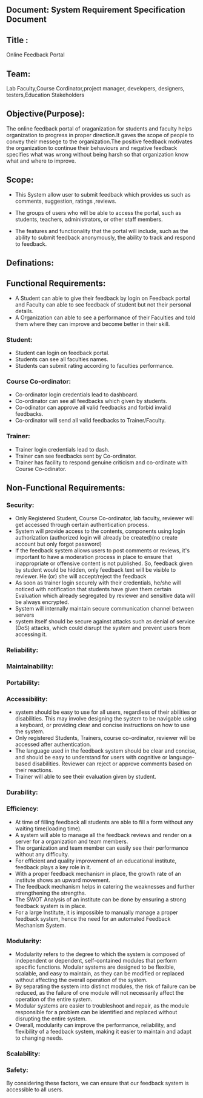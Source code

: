 ## Document: System Requirement Specification Document

## Title :
Online Feedback Portal

## Team:
Lab Faculty,Course Cordinator,project manager, developers, designers, testers,Education Stakeholders




## Objective(Purpose):
The online feedback portal of oraganization for students and faculty helps organization to progress in proper direction.It gaves the scope of people to convey their messege to the organization.The positive feedback motivates the organization to continue their behaviours and negative feedback specifies what was wrong without being harsh so that organization know what and where to improve.



## Scope:
- This System allow user to submit feedback which provides us such as comments, suggestion, ratings ,reviews.

- The groups of users who will be able to access the portal, such as students, teachers, administrators, or other staff members.

- The features and functionality that the portal will include, such as the ability to submit feedback anonymously, the ability to track and respond to feedback.

## Definations:




## Functional Requirements:
- A Student can able to give their feedback by login on Feedback portal and Faculty can able to see feedback of student but not their personal details.
- A Organization can able to see a performance of their Faculties and told them where they can improve and become better in their skill.


### Student:
- Student can login on feedback portal.
- Students can see all faculties names.
- Students can submit rating according to faculties performance.

### Course Co-ordinator:
- Co-ordinator login credentials lead to dashboard.
- Co-ordinator can see all feedbacks which given by students.
- Co-odinator can approve all valid feedbacks and forbid invalid feedbacks.
- Co-ordinator will send all valid feedbacks to Trainer/Faculty.

### Trainer:
- Trainer login credentials lead to dash.
- Trainer can see feedbacks sent by Co-ordinator.
- Trainer has facility to respond genuine criticism and co-ordinate with Course Co-odinator.






## Non-Functional Requirements:
### Security:
- Only Registered Student, Course Co-ordinator, lab faculty, reviewer will get accessed through certain authentication process.
- System will provide access to the contents, components using login authorization (authorized login will already be created)(no create account but only forgot password)
- If the feedback system allows users to post comments or reviews, it's important to have a moderation process in place to ensure that inappropriate or offensive content is not published. So, feedback given by student would be hidden, only feedback text will be visible to reviewer. He (or) she will accept/reject the feedback
- As soon as trainer login securely with their credentials, he/she will noticed with notification that students have given them certain Evaluation which already segregated by reviewer and sensitive data will be always encrypted.
- System will internally maintain secure communication channel between servers
- system itself should be secure against attacks such as denial of service (DoS) attacks, which could disrupt the system and prevent users from accessing it.

### Reliability:



### Maintainability:




### Portability:



### Accessibility:
- system should be easy to use for all users, regardless of their abilities or disabilities. This may involve designing the system to be navigable using a keyboard, or providing clear and concise instructions on how to use the system.
- Only registered Students, Trainers, course co-ordinator, reviewer will be accessed after authentication.
- The language used in the feedback system should be clear and concise, and should be easy to understand for users with cognitive or language-based disabilities. Reviewer can reject or approve comments based on their reactions.
- Trainer will able to see their evaluation given by student.




### Durability:




### Efficiency:
- At time of filling feedback all students are able to fill a form without any waiting time(loading time).
- A system will able to manage all the feedback reviews and render on a server for a organization and team members.
- The organization and team member can easily see their performance without any difficulty.
- For efficient and quality improvement of an educational institute, feedback plays a key role in it.
- With a proper feedback mechanism in place, the growth rate of an institute shows an upward movement.
- The feedback mechanism helps in catering the weaknesses and further strengthening the strengths. 
- The SWOT Analysis of an institute can be done by ensuring a strong feedback system is in place.
- For a large Institute, it is impossible to manually manage a proper feedback system, hence the need for an automated Feedback Mechanism System.




### Modularity:
- Modularity refers to the degree to which the system is composed of independent or dependent, self-contained modules that perform specific functions. Modular systems are designed to be flexible, scalable, and easy to maintain, as they can be modified or replaced without affecting the overall operation of the system.
- By separating the system into distinct modules, the risk of failure can be reduced, as the failure of one module will not necessarily affect the operation of the entire system.
- Modular systems are easier to troubleshoot and repair, as the module responsible for a problem can be identified and replaced without disrupting the entire system.
- Overall, modularity can improve the performance, reliability, and flexibility of a feedback system, making it easier to maintain and adapt to changing needs.


### Scalability:




### Safety:




By considering these factors, we can ensure that our feedback system is accessible to all users.
